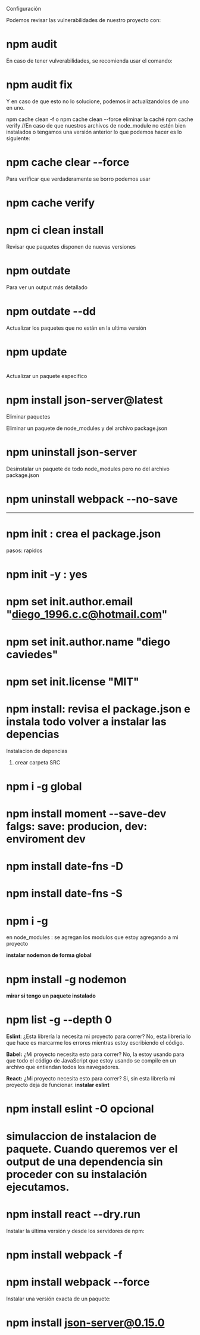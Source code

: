 Configuración

Podemos revisar las vulnerabilidades de nuestro proyecto con:
# npm audit
En caso de tener vulverabilidades, se recomienda usar el comando:
# npm audit fix
Y en caso de que esto no lo solucione, podemos ir actualizandolos de uno en uno.




npm cache clean -f o npm cache clean --force eliminar la caché
npm cache verify
//En caso de que nuestros archivos de node_module no estén bien instalados o tengamos una versión anterior lo que podemos hacer es lo siguiente:
# npm cache clear --force
Para verificar que verdaderamente se borro podemos usar
# npm cache verify

# npm ci clean install
Revisar que paquetes disponen de nuevas versiones
# npm outdate

Para ver un output más detallado
# npm outdate --dd

Actualizar los paquetes que no están en la ultima versión
# npm update
#

Actualizar un paquete especifico
# npm install json-server@latest

Eliminar paquetes

Eliminar un paquete de node_modules y del archivo package.json
# npm uninstall json-server

Desinstalar un paquete de todo node_modules pero no del archivo package.json
# npm uninstall webpack --no-save

-----------------------------
# npm init :  crea el package.json

pasos: rapidos
# npm init -y    : yes
# npm set init.author.email "diego_1996.c.c@hotmail.com"
# npm set init.author.name "diego caviedes"  
# npm set init.license "MIT" 

# npm install: revisa el package.json e instala todo volver a instalar las depencias 

Instalacion de depencias
1. crear carpeta SRC
# npm i -g  global
# npm install moment --save-dev       falgs:  save: producion, dev: enviroment dev 
# npm install date-fns -D
# npm install date-fns -S

# npm i -g
en node_modules : se agregan los modulos que estoy agregando a mi proyecto

**instalar nodemon de forma global**
# npm install -g nodemon

**mirar si tengo un paquete instalado**
# npm list -g --depth 0


**Eslint**: ¿Esta librería la necesita mi proyecto para correr? No, esta librería lo que hace es marcarme los errores mientras estoy escribiendo el código.

**Babel:** ¿Mi proyecto necesita esto para correr? No, la estoy usando para que todo el código de JavaScript que estoy usando se compile en un archivo que entiendan todos los navegadores.

**React:** ¿Mi proyecto necesita esto para correr? Si, sin esta librería mi proyecto deja de funcionar.
**instalar eslint**
# npm install eslint -O    opcional

# simulaccion de instalacion de paquete.  Cuando queremos ver el output de una dependencia sin proceder con su instalación ejecutamos.
# npm install react --dry.run



Instalar la última versión y desde los servidores de npm:

# npm install webpack -f
# npm install webpack --force
Instalar una versión exacta de un paquete:

# npm install json-server@0.15.0